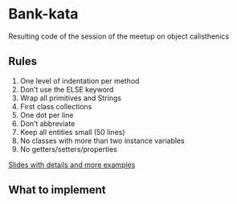 # Bank-kata

Resulting code of the session of the meetup on object calisthenics

## Rules

1. One level of indentation per method
2. Don’t use the ELSE keyword
3. Wrap all primitives and Strings
4. First class collections
5. One dot per line
6. Don’t abbreviate
7. Keep all entities small (50 lines)
8. No classes with more than two instance variables
9. No getters/setters/properties

[Slides with details and more examples](https://drive.google.com/open?id=11EG_Ha_qiUA8fUM2TY07Dfj3qUwg16hf)


## What to implement

